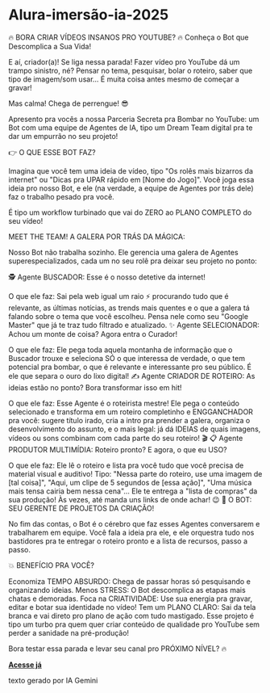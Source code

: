 # Alura-imersão-ia-2025

🔥 BORA CRIAR VÍDEOS INSANOS PRO YOUTUBE? 🔥 Conheça o Bot que Descomplica a Sua Vida!

E aí, criador(a)! Se liga nessa parada! Fazer vídeo pro YouTube dá um trampo sinistro, né? Pensar no tema, pesquisar, bolar o roteiro, saber que tipo de imagem/som usar... É muita coisa antes mesmo de começar a gravar!

Mas calma! Chega de perrengue! 😎

Apresento pra vocês a nossa Parceria Secreta pra Bombar no YouTube: um Bot com uma equipe de Agentes de IA, tipo um Dream Team digital pra te dar um empurrão no seu projeto!

👉 O QUE ESSE BOT FAZ?

Imagina que você tem uma ideia de vídeo, tipo "Os rolês mais bizarros da internet" ou "Dicas pra UPAR rápido em [Nome do Jogo]". Você joga essa ideia pro nosso Bot, e ele (na verdade, a equipe de Agentes por trás dele) faz o trabalho pesado pra você.

É tipo um workflow turbinado que vai do ZERO ao PLANO COMPLETO do seu vídeo!

MEET THE TEAM! A GALERA POR TRÁS DA MÁGICA:

Nosso Bot não trabalha sozinho. Ele gerencia uma galera de Agentes superespecializados, cada um no seu rolê pra deixar seu projeto no ponto:

🕵️ Agente BUSCADOR: Esse é o nosso detetive da internet!

O que ele faz: Sai pela web igual um raio ⚡ procurando tudo que é relevante, as últimas notícias, as trends mais quentes e o que a galera tá falando sobre o tema que você escolheu. Pensa nele como seu "Google Master" que já te traz tudo filtrado e atualizado.
✨ Agente SELECIONADOR: Achou um monte de coisa? Agora entra o Curador!

O que ele faz: Ele pega toda aquela montanha de informação que o Buscador trouxe e seleciona SÓ o que interessa de verdade, o que tem potencial pra bombar, o que é relevante e interessante pro seu público. É ele que separa o ouro do lixo digital!
✍️ Agente CRIADOR DE ROTEIRO: As ideias estão no ponto? Bora transformar isso em hit!

O que ele faz: Esse Agente é o roteirista mestre! Ele pega o conteúdo selecionado e transforma em um roteiro completinho e ENGGANCHADOR pra você: sugere título irado, cria a intro pra prender a galera, organiza o desenvolvimento do assunto, e o mais legal: já dá IDEIAS de quais imagens, vídeos ou sons combinam com cada parte do seu roteiro! 🎬
📋 Agente PRODUTOR MULTIMÍDIA: Roteiro pronto? E agora, o que eu USO?

O que ele faz: Ele lê o roteiro e lista pra você tudo que você precisa de material visual e auditivo! Tipo: "Nessa parte do roteiro, use uma imagem de [tal coisa]", "Aqui, um clipe de 5 segundos de [essa ação]", "Uma música mais tensa cairia bem nessa cena"... Ele te entrega a "lista de compras" da sua produção! Às vezes, até manda uns links de onde achar! 😉
🚀 O BOT: SEU GERENTE DE PROJETOS DA CRIAÇÃO!

No fim das contas, o Bot é o cérebro que faz esses Agentes conversarem e trabalharem em equipe. Você fala a ideia pra ele, e ele orquestra tudo nos bastidores pra te entregar o roteiro pronto e a lista de recursos, passo a passo.

💥 BENEFÍCIO PRA VOCÊ?

Economiza TEMPO ABSURDO: Chega de passar horas só pesquisando e organizando ideias.
Menos STRESS: O Bot descomplica as etapas mais chatas e demoradas.
Foca na CRIATIVIDADE: Use sua energia pra gravar, editar e botar sua identidade no vídeo!
Tem um PLANO CLARO: Sai da tela branca e vai direto pro plano de ação com tudo mastigado.
Esse projeto é tipo um turbo pra quem quer criar conteúdo de qualidade pro YouTube sem perder a sanidade na pré-produção!

Bora testar essa parada e levar seu canal pro PRÓXIMO NÍVEL? 🔥

<a href="https://colab.research.google.com/github/Guts-war/Alura-imers-o-ia-2025/blob/main/IAtube_.ipynb" target="blank_">**Acesse já**</a>

texto gerado por IA Gemini
